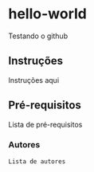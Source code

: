 # hello-world

Testando o github

## Instruções

Instruções aqui

## Pré-requisitos

Lista de pré-requisitos

### Autores

```
Lista de autores
```
